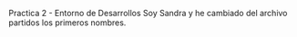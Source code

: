 Practica 2 - Entorno de Desarrollos
Soy Sandra y he cambiado del archivo partidos los primeros nombres.